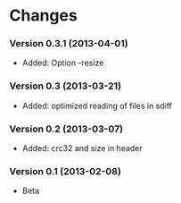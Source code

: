 Changes
=======

### Version 0.3.1 (2013-04-01)

- Added: Option -resize

### Version 0.3 (2013-03-21)

- Added: optimized reading of files in sdiff

### Version 0.2 (2013-03-07)

- Added: crc32 and size in header

### Version 0.1 (2013-02-08)

- Beta
